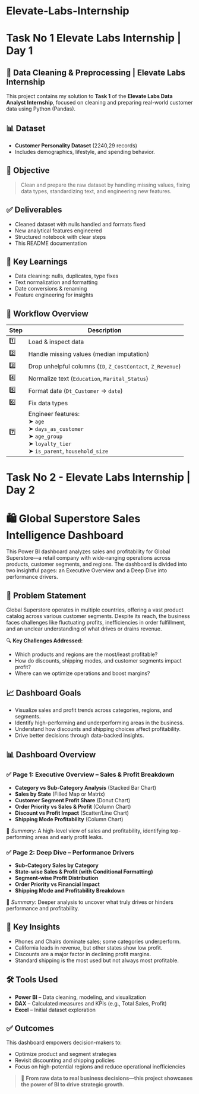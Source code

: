 # Elevate-Labs-Internship

# Task No 1 Elevate Labs Internship | Day 1
## 🧼 Data Cleaning & Preprocessing | Elevate Labs Internship
This project contains my solution to **Task 1** of the **Elevate Labs Data Analyst Internship**, focused on cleaning and preparing real-world customer data using Python (Pandas).

## 📊 Dataset
- **Customer Personality Dataset** (2240,29 records)
- Includes demographics, lifestyle, and spending behavior.

## 🎯 Objective

> Clean and prepare the raw dataset by handling missing values, fixing data types, standardizing text, and engineering new features.


## ✅ Deliverables
- Cleaned dataset with nulls handled and formats fixed
- New analytical features engineered
- Structured notebook with clear steps
- This README documentation


## 🧠 Key Learnings
- Data cleaning: nulls, duplicates, type fixes
- Text normalization and formatting
- Date conversions & renaming
- Feature engineering for insights


## 🔧 Workflow Overview

| Step | Description |
|------|-------------|
| 1️⃣ | Load & inspect data |
| 2️⃣ | Handle missing values (median imputation) |
| 3️⃣ | Drop unhelpful columns (`ID`, `Z_CostContact`, `Z_Revenue`) |
| 4️⃣ | Normalize text (`Education`, `Marital_Status`) |
| 5️⃣ | Format date (`Dt_Customer` → `date`) |
| 6️⃣ | Fix data types |
| 7️⃣ | Engineer features:<br> ➤ `age`<br> ➤ `days_as_customer`<br> ➤ `age_group`<br> ➤ `loyalty_tier`<br> ➤ `is_parent`, `household_size` |



# Task No 2 - Elevate Labs Internship | Day 2
# 🛍️ Global Superstore Sales Intelligence Dashboard

This Power BI dashboard analyzes sales and profitability for Global Superstore—a retail company with wide-ranging operations across products, customer segments, and regions. The dashboard is divided into two insightful pages: an Executive Overview and a Deep Dive into performance drivers.

## 📌 Problem Statement

Global Superstore operates in multiple countries, offering a vast product catalog across various customer segments. Despite its reach, the business faces challenges like fluctuating profits, inefficiencies in order fulfillment, and an unclear understanding of what drives or drains revenue.

🔍 **Key Challenges Addressed:**
- Which products and regions are the most/least profitable?
- How do discounts, shipping modes, and customer segments impact profit?
- Where can we optimize operations and boost margins?

## 📈 Dashboard Goals
- Visualize sales and profit trends across categories, regions, and segments.
- Identify high-performing and underperforming areas in the business.
- Understand how discounts and shipping choices affect profitability.
- Drive better decisions through data-backed insights.

## 📊 Dashboard Overview
### ✅ Page 1: Executive Overview – Sales & Profit Breakdown

- **Category vs Sub-Category Analysis** (Stacked Bar Chart)
- **Sales by State** (Filled Map or Matrix)
- **Customer Segment Profit Share** (Donut Chart)
- **Order Priority vs Sales & Profit** (Column Chart)
- **Discount vs Profit Impact** (Scatter/Line Chart)
- **Shipping Mode Profitability** (Column Chart)

📌 *Summary:* A high-level view of sales and profitability, identifying top-performing areas and early profit leaks.

### ✅ Page 2: Deep Dive – Performance Drivers

- **Sub-Category Sales by Category**
- **State-wise Sales & Profit (with Conditional Formatting)**
- **Segment-wise Profit Distribution**
- **Order Priority vs Financial Impact**
- **Shipping Mode and Profitability Breakdown**

📌 *Summary:* Deeper analysis to uncover what truly drives or hinders performance and profitability.

## 🧠 Key Insights
- Phones and Chairs dominate sales; some categories underperform.
- California leads in revenue, but other states show low profit.
- Discounts are a major factor in declining profit margins.
- Standard shipping is the most used but not always most profitable.

## 🛠 Tools Used

- **Power BI** – Data cleaning, modeling, and visualization
- **DAX** – Calculated measures and KPIs (e.g., Total Sales, Profit)
- **Excel** – Initial dataset exploration

## ✅ Outcomes

This dashboard empowers decision-makers to:
- Optimize product and segment strategies
- Revisit discounting and shipping policies
- Focus on high-potential regions and reduce operational inefficiencies

> 📢 **From raw data to real business decisions—this project showcases the power of BI to drive strategic growth.**



